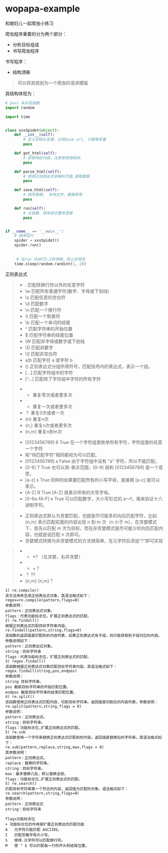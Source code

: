 # wopapa-example

和媳妇儿一起爬虫小练习

爬虫程序重要的分为两个部分：

- 分析目标组成
- 书写爬虫程序

书写程序：

- 结构清晰

> 可以将其规划为一个爬虫的请求模版

其结构体现为：

```python
# pass 未实现函数
import random

import time


class xxxSpidet(object):
    def __int__(self):
        # 定义初始化变量，比如base url, 计数等变量
        pass

    def get_html(self):
        # 获取响应内容，注意使用随机UA
        pass

    def parse_html(self):
        # 使用正则表达式来解析页面,提取数据
        pass

    def save_html(self):
        # 保存数据， 本地文件、数据库等
        pass

    def run(self):
        # 主函数，用来组合整体逻辑
        pass


if __name__ == '__main__':
    # 程序运行
    spider = xxxSpidet()
    spider.run()
    
    
     # 在run 中进行1-2秒休眠，防止反爬虫
    time.sleep(random.randint(1, 2))
```

正则表达式

> - .	匹配除换行符以外的任意字符
> - \w	匹配所有普通字符(数字、字母或下划线)
> - \s	匹配任意的空白符
> - \d	匹配数字
> - \n	匹配一个换行符
> - \t	匹配一个制表符
> - \b	匹配一个单词的结尾
> - ^	匹配字符串的开始位置
> - $	匹配字符串的结尾位置
> - \W	匹配非字母或数字或下划线
> - \D	匹配非数字
> - \S	匹配非空白符
> - a|b	匹配字符 a 或字符 b
> - ()	正则表达式分组所用符号，匹配括号内的表达式，表示一个组。
> - [...]	匹配字符组中的字符
> - [^...]	匹配除了字符组中字符的所有字符


> - *	重复零次或者更多次
> - +	重复一次或者更多次
> - ？	重复0次或者一次
> - {n}	重复n次
> - {n,}	重复n次或者更多次
> - {n,m}	重复n到m次


> - [0123456789]	8	True	在一个字符组里枚举所有字符，字符组里的任意一个字符
> - 和"待匹配字符"相同都视为可以匹配。
> - [0123456789]	a	False	由于字符组中没有 "a" 字符，所以不能匹配。
> - [0-9]	7	True	也可以用-表示范围，[0-9] 就和 [0123456789] 是一个意思。
> - [a-z]	s	True	同样的如果要匹配所有的小写字母，直接用 [a-z] 就可以表示。
> - [A-Z]	B	True	[A-Z] 就表示所有的大写字母。
> - [0-9a-fA-F]	e	True	可以匹配数字，大小写形式的 a～f，用来验证十六进制字符。


> - 正则表达式默认为贪婪匹配，也就是尽可能多的向后匹配字符，比如 {n,m} 表示匹配前面的内容出现 n 到 m 次（n 小于 m），在贪婪模式下，首先以匹配 m 次为目标，而在非贪婪模式是尽可能少的向后匹配内容，也就是说匹配 n 次即可。
> - 贪婪模式转换为非贪婪模式的方法很简单，在元字符后添加“?”即可实现

> - *	*? （左贪婪，右非贪婪）
> - +	+？
> - ？	??
> - {n,m}	{n,m}？

```text
1) re.compile()
该方法用来生成正则表达式对象，其语法格式如下：
regex=re.compile(pattern,flags=0)
参数说明：
pattern：正则表达式对象。
flags：代表功能标志位，扩展正则表达式的匹配。
2) re.findall()
根据正则表达式匹配目标字符串内容。
re.findall(pattern,string,flags=0)
该函数的返回值是匹配到的内容列表，如果正则表达式有子组，则只能获取到子组对应的内容。参数说明如下：
pattern：正则表达式对象。
string：目标字符串
flags：代表功能标志位，扩展正则表达式的匹配。
3) regex.findall()
该函数根据正则表达式对象匹配目标字符串内容。其语法格式如下：
regex.findall(string,pos,endpos)
参数说明：
string 目标字符串。
pos 截取目标字符串的开始匹配位置。
endpos 截取目标字符串的结束匹配位置。
4) re.split()
该函数使用正则表达式匹配内容，切割目标字符串。返回值是切割后的内容列表。参数说明：
re.split(pattern,string,flags = 0)
参数说明：
pattern：正则表达式。
string：目标字符串。
flags：功能标志位,扩展正则表达式的匹配。
5) re.sub
该函数使用一个字符串替换正则表达式匹配到的内容。返回值是替换后的字符串。其语法格式如下：
re.sub(pattern,replace,string,max,flags = 0)
其参数说明：
pattern：正则表达式。
replace：替换的字符串。
string：目标字符串。
max：最多替换几处，默认替换全部，
flags：功能标志位,扩展正则表达式的匹配。
5) re.search()
匹配目标字符串第一个符合的内容，返回值为匹配的对象。语法格式如下：
re.search(pattern,string,flags=0)
参数说明：
pattern：正则表达式
string：目标字符串

flags功能标志位
> 功能标志位的作用是扩展正则表达的匹配功能
A	元字符只能匹配 ASCII码。
I	匹配忽略字母大小写。
S	使得.元字符可以匹配换行符。
M	使 ^ $ 可以匹配每一行的开头和结尾位置。
```
